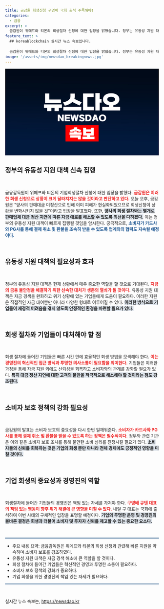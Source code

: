 ```yaml
---
title: 금감원 회생신청 구영배 국회 출석 주목해야!
categories:
  - 금융
excerpt: >
  금감원이 위메프와 티몬의 회생절차 신청에 대한 입장을 밝혔습니다. 정부는 유동성 지원 대책을 신속히 시행하고 추가 지원도 검토하겠다고 선언했습니다. 소비자 보호를 위한 조치에도 만전을 기할 예정입니다.
feature_text: >
  ## koreablockchain 실시간 뉴스 속보입니다.

  금감원이 위메프와 티몬의 회생절차 신청에 대한 입장을 밝혔습니다. 정부는 유동성 지원 대책을 신속히 시행하고 추가 지원도 검토하겠다고 선언했습니다. 소비자 보호를 위한 조치에도 만전을 기할 예정입니다.
image: '/assets/img/newsdao_breakingnews.jpg'
---
```


<p><img src="/assets/img/newsdao_breakingnews.jpg" alt="koreablockchain 속보" /></p>

<h2 data-ke-size="size26">정부의 유동성 지원 대책 신속 집행</h2>

<p data-ke-size="size16">&nbsp;</p>

<p>금융감독원이 위메프와 티몬의 기업회생절차 신청에 대한 입장을 밝혔다. <b><span style="color: #ee2323;">금감원은 이러한 회생 신청으로 상황이 크게 달라지지는 않을 것이라고 판단하고 있다.</span></b> 오늘 오후, 금감원은 "양사의 판매대금 미정산으로 인해 이미 피해가 현실화되었으므로 회생신청이 상황을 변화시키지 않을 것"이라고 입장을 발표했다. 또한, <b><span style="background-color: #21538527;">양사의 회생 절차와는 별개로 판매업체 대금 정산 지연에 따른 자금 애로를 해소할 수 있도록 최선을 다하겠다.</span></b> 이는 정부의 유동성 지원 대책이 빠르게 집행될 것임을 암시한다. 궁극적으로, <b><span style="color: #1a5490;">소비자가 카드사와 PG사를 통해 결제 취소 및 환불을 조속히 받을 수 있도록 업계와의 협력도 지속될 예정이다.</span></b> </p>

<p data-ke-size="size16">&nbsp;</p>

<h2 data-ke-size="size26">유동성 지원 대책의 필요성과 효과</h2>

<p data-ke-size="size16">&nbsp;</p>

<p>정부의 유동성 지원 대책은 현재 상황에서 매우 중요한 역할을 할 것으로 기대된다. <b><span style="color: #ee2323;">지금의 금융 불안정을 해결하기 위한 신속한 대처가 생존의 열쇠가 될 것이다.</span></b> 유동성 지원 대책은 자금 경색을 완화하고 위기 상황에 있는 기업들에게 도움이 필요하다. 이러한 지원은 직접적인 자금 대여뿐만 아니라 다양한 형태로 이루어질 수 있다. <b><span style="background-color: #21538527;">이러한 방식으로 기업들이 재정적 어려움을 겪지 않도록 안정적인 환경을 마련할 필요가 있다.</span></b> </p>

<p data-ke-size="size16">&nbsp;</p>

<h2 data-ke-size="size26">회생 절차와 기업들이 대처해야 할 점</h2>

<p data-ke-size="size16">&nbsp;</p>

<p>회생 절차에 들어간 기업들은 빠른 시간 안에 효율적인 회생 방법을 모색해야 한다. <b><span style="color: #ee2323;">이는 경영진의 혁신적인 접근 방식과 투명한 의사소통이 필요함을 의미한다.</span></b> 기업들은 이러한 과정을 통해 자금 지원 외에도 신뢰성을 회복하고 소비자와의 관계를 강화할 필요가 있다. <b><span style="background-color: #21538527;">특히 대금 정산 지연에 대한 고객의 불만을 적극적으로 해소해야 할 것이라는 점도 강조된다.</span></b> </p>

<p data-ke-size="size16">&nbsp;</p>

<h2 data-ke-size="size26">소비자 보호 정책의 강화 필요성</h2>

<p data-ke-size="size16">&nbsp;</p>

<p>금감원의 발표는 소비자 보호의 중요성을 다시 한번 일깨워준다. <b><span style="color: #ee2323;">소비자가 카드사와 PG사를 통해 결제 취소 및 환불을 받을 수 있도록 하는 정책은 필수적이다.</span></b> 정부와 관련 기관은 이와 같은 소비자 보호 조치를 통해 불안한 소비 심리를 진정시킬 필요가 있다. <b><span style="background-color: #21538527;">소비자들의 신뢰를 회복하는 것은 기업의 회생 뿐만 아니라 전체 경제에도 긍정적인 영향을 미칠 것이다.</span></b> </p>

<p data-ke-size="size16">&nbsp;</p>

<h2 data-ke-size="size26">기업 회생의 중요성과 경영진의 역할</h2>

<p data-ke-size="size16">&nbsp;</p>

<p>회생절차에 들어간 기업들의 경영진은 책임 있는 자세를 가져야 한다. <b><span style="color: #ee2323;">구영배 큐텐 대표의 책임 있는 행동이 향후 위기 해결에 큰 영향을 미칠 수 있다.</span></b> 내일 구 대표는 국회에 출석하여 이번 사태의 구체적인 입장을 표명할 예정이다. <b><span style="background-color: #21538527;">기업의 투명한 운영 및 경영진의 올바른 결정은 회생과 더불어 소비자 및 투자자 신뢰를 제고할 수 있는 중요한 요소다.</span></b> </p>

<p data-ke-size="size16">&nbsp;</p>

<hr style="height: 2px; border: none; background: #215385;" />

<ul>
  <li>주요 내용 요약: 금융감독원은 위메프와 티몬의 회생 신청과 관련해 빠른 지원을 약속하며 소비자 보호를 강조하였다.</li>
  <li>유동성 지원 대책은 자금 경색 해소에 큰 역할을 할 것이다.</li>
  <li>회생 절차에 들어간 기업들은 혁신적인 경영과 투명한 소통이 필요하다.</li>
  <li>소비자 보호 정책의 강화가 중요하다.</li>
  <li>기업 회생을 위한 경영진의 책임 있는 자세가 필요하다.</li>
</ul>

<hr style="height: 2px; border: none; background: #215385;" />

<p data-ke-size="size16">&nbsp;</p>
실시간 뉴스 속보는, <a href="https://newsdao.kr" rel="dofollow">https://newsdao.kr</a>


